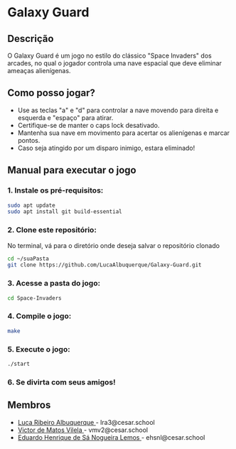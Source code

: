 # Galaxy Guard

## Descrição

O Galaxy Guard é um jogo no estilo do clássico "Space Invaders" dos arcades, no qual o jogador controla uma nave espacial que deve eliminar ameaças alienígenas.

## Como posso jogar?

- Use as teclas "a" e "d" para controlar a nave movendo para direita e esquerda e "espaço" para atirar.
- Certifique-se de manter o caps lock desativado.
- Mantenha sua nave em movimento para acertar os alienígenas e marcar pontos.
- Caso seja atingido por um disparo inimigo, estara eliminado!

## Manual para executar o jogo

### 1. Instale os pré-requisitos:
   ```sh
   sudo apt update
   sudo apt install git build-essential
   ```
### 2. Clone este repositório:
   No terminal, vá para o diretório onde deseja salvar o repositório clonado
   ```sh
   cd ~/suaPasta
   git clone https://github.com/LucaAlbuquerque/Galaxy-Guard.git
   ```
### 3. Acesse a pasta do jogo:
   ```sh
   cd Space-Invaders
   ```
### 4. Compile o jogo:
   ```sh
   make
   ```
### 5. Execute o jogo:
   ```sh
   ./start
   ```
### 6. Se divirta com seus amigos!

## Membros

<ul>
  <li>
    <a href="https://github.com/LucaAlbuquerque">Luca Ribeiro Albuquerque </a> -
    lra3@cesar.school
  </li>
  <li>
    <a href="https://github.com/VI170105">Victor de Matos Vilela </a> -
    vmv2@cesar.school
  </li>
  <li>
    <a href="https://github.com/EduardoHenrique15">Eduardo Henrique de Sá Nogueira Lemos </a> -
    ehsnl@cesar.school
  </li>
</ul>
  
